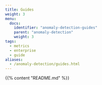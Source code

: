 ```yaml
---
title: Guides
weight: 3
menu:
  docs:
    identifier: "anomaly-detection-guides"
    parent: "anomaly-detection"
    weight: 3
tags:
  - metrics
  - enterprise
  - guide
aliases:
  - /anomaly-detection/guides.html
---
```

{{% content "README.md" %}}
